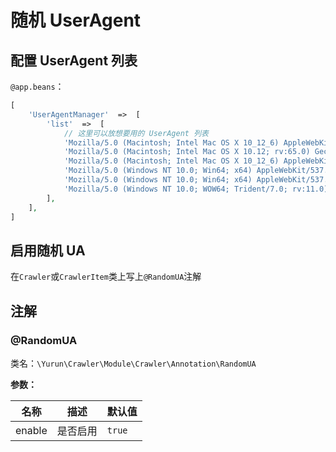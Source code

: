 # 随机 UserAgent

## 配置 UserAgent 列表

`@app.beans`：

```php
[
    'UserAgentManager'  =>  [
        'list'  =>  [
            // 这里可以放想要用的 UserAgent 列表
            'Mozilla/5.0 (Macintosh; Intel Mac OS X 10_12_6) AppleWebKit/537.36 (KHTML, like Gecko) Chrome/73.0.3683.75 Safari/537.36',
            'Mozilla/5.0 (Macintosh; Intel Mac OS X 10.12; rv:65.0) Gecko/20100101 Firefox/65.0',
            'Mozilla/5.0 (Macintosh; Intel Mac OS X 10_12_6) AppleWebKit/605.1.15 (KHTML, like Gecko) Version/12.0.3 Safari/605.1.15',
            'Mozilla/5.0 (Windows NT 10.0; Win64; x64) AppleWebKit/537.36 (KHTML, like Gecko) Chrome/72.0.3626.121 Safari/537.36',
            'Mozilla/5.0 (Windows NT 10.0; Win64; x64) AppleWebKit/537.36 (KHTML, like Gecko) Chrome/64.0.3282.140 Safari/537.36 Edge/18.17763',
            'Mozilla/5.0 (Windows NT 10.0; WOW64; Trident/7.0; rv:11.0) like Gecko',
        ],
    ],
]
```

## 启用随机 UA

在`Crawler`或`CrawlerItem`类上写上`@RandomUA`注解

## 注解

### @RandomUA

类名：`\Yurun\Crawler\Module\Crawler\Annotation\RandomUA`

**参数：**

名称 | 描述 | 默认值
-|-|-
enable|是否启用|`true`
